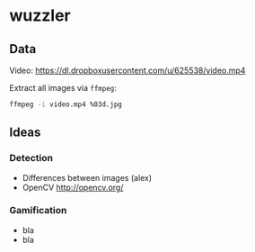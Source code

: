 # wuzzler


## Data

Video: https://dl.dropboxusercontent.com/u/625538/video.mp4

Extract all images via `ffmpeg`:
```bash
ffmpeg -i video.mp4 %03d.jpg
```

## Ideas
### Detection
* Differences between images (alex)
* OpenCV http://opencv.org/

### Gamification
* bla
* bla
